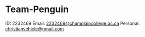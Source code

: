 # Team-Penguin

ID: 2232469
Email: 2232469@champlaincollege.qc.ca
Personal: christianvehicle@gmail.com

